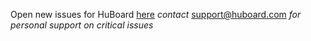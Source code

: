 Open new issues for HuBoard [here](https://github.com/huboard/huboard-web/issues/new)
_contact_ support@huboard.com _for personal support on critical issues_
